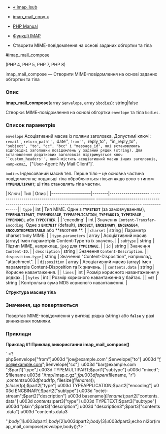 - [« imap_lsub](function.imap-lsub.md)
- [imap_mail_copy »](function.imap-mail-copy.md)

- [PHP Manual](index.md)
- [Функції IMAP](ref.imap.md)
- Створити MIME-повідомлення на основі заданих обгортки та тіла

#imap_mail_compose

(PHP 4, PHP 5, PHP 7, PHP 8)

imap_mail_compose — Створити MIME-повідомлення на основі заданих обгортки та
тіла

### Опис

**imap_mail_compose**(array `$envelope`, array `$bodies`): string\|false

Створює MIME-повідомлення на основі обгортки `envelope` та тіла `bodies`.

### Список параметрів

`envelope`
Асоціативний масив із полями заголовка. Допустимі ключі: ``remail'``,
``return_path'', ``date'', ``from'', ``reply_to"`, `"in_reply_to"`,
"subject", "to", "cc", "bcc" і "message_id", які
встановлюють відповідні заголовки повідомлень у заданий рядок
(string). Для встановлення додаткових заголовків підтримується ключ
``custom_headers'', який містить асоціативний масив інших
заголовків, наприклад, `["User-Agent: My Mail Client"]`.

`bodies`
Індексований масив тел. Перше тіло – це основна частина повідомлення;
подальші тіла обробляються тільки якщо воно з типом
**`TYPEMULTIPART`**; ці тіла становлять тіла частин.

| Ключ | Тип | Опис |
|--------------------|--------|-------------------- -------------------------------------------------- -------------------------------------------------- -------------------------------------------------- ---------------|
| `type` | int | Тип MIME. Один з **`TYPETEXT`** (за замовчуванням), **`TYPEMULTIPART`**, **`TYPEMESSAGE`**, **`TYPEAPPLICATION`**, **`TYPEAUDIO`**, **`TYPEIMAGE `**, **`TYPEMODEL`** або **`TYPEOTHER`**. |
| 'encoding' | int | Значення `Content-Transfer-Encoding`. Одне з **`ENC7BIT`** (default), **`ENC8BIT`**, **`ENCBINARY`**, **`ENCBASE64`**, **`ENCQUOTEDPRINTABLE`** або **`ENCOTHER` **. |
| `charset` | string | Параметр charset типу MIME. |
| `type.parameters` | array | Асоціативний масив (array) імен параметрів Content-Type та їх значень. |
| `subtype` | string | Підтип MIME, наприклад, `jpeg` для **`TYPEIMAGE`**. |
| `id` | string | Значення `Content-ID`. |
| `description` | string | Значення `Content-Description`. |
| `disposition.type` | string | Значення "Content-Disposition", наприклад, "attachment". |
| `disposition` | array | Асоціативний масив (array) імен параметрів Content-Disposition та їх значень. |
| `contents.data` | string | Корисне навантаження. |
| `lines` | int | Розмір корисного навантаження у рядках. |
| `bytes` | int | Розмір корисного навантаження у байтах. |
| `md5` | string | Контрольна сума MD5 корисного навантаження. |

**Структура масиву тіла**

### Значення, що повертаються

Повертає MIME-повідомлення у вигляді рядка (string) або **`false`**
у разі виникнення помилки.

### Приклади

**Приклад #1 Приклад використання **imap_mail_compose()****

` <?php$envelope["from"]u003d "joe@example.com";$envelope["to"] u003d "foo@example.com";$envelope["cc"]  u003d "bar@example.com ";$part1["type"] u003d TYPEMULTIPART;$part1["subtype"] u003d "mixed";$filename u003d "/tmp/imap.c.gz";$fp u003d fopen($filename, "r") ;$contents u003d fread($fp, filesize($filename));fclose($fp);$part2["type"] u003d TYPEAPPLICATION;$part2["encoding"] u003d ENCBINARY;$part2["subtype"] u003d "octet-stream";$part2["description"] u003d basename($filename);$part2["contents.data"] u003d $contents;$part3["type"] u003d TYPETEXT;$part3["subtype"] u003d "plain";$part3["description"] u003d "description3";$part3["contents.data"] u003d "contents.data3


";$body[1] u003d $part1;$body[2] u003d $part2;$body[3] u003d $part3;echo nl2br(imap_mail_compose($envelope, $body));?> `
